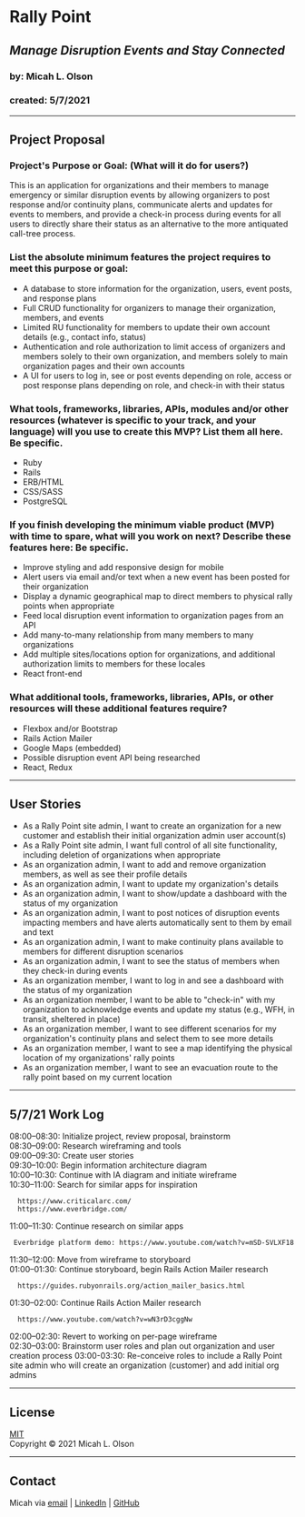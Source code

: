 # Rally Point
## _Manage Disruption Events and Stay Connected_
### by: Micah L. Olson
### created: 5/7/2021

---
## Project Proposal
### Project's Purpose or Goal: (What will it do for users?)
This is an application for organizations and their members to manage emergency or similar disruption events by allowing organizers to post response and/or continuity plans, communicate alerts and updates for events to members, and provide a check-in process during events for all users to directly share their status as an alternative to the more antiquated call-tree process.

### List the absolute minimum features the project requires to meet this purpose or goal:
* A database to store information for the organization, users, event posts, and response plans
* Full CRUD functionality for organizers to manage their organization, members, and events
* Limited RU functionality for members to update their own account details (e.g., contact info, status)
* Authentication and role authorization to limit access of organizers and members solely to their own organization, and members solely to main organization pages and their own accounts
* A UI for users to log in, see or post events depending on role, access or post response plans depending on role, and check-in with their status

### What tools, frameworks, libraries, APIs, modules and/or other resources (whatever is specific to your track, and your language) will you use to create this MVP? List them all here. Be specific.
* Ruby
* Rails
* ERB/HTML
* CSS/SASS
* PostgreSQL

### If you finish developing the minimum viable product (MVP) with time to spare, what will you work on next? Describe these features here: Be specific.
* Improve styling and add responsive design for mobile
* Alert users via email and/or text when a new event has been posted for their organization
* Display a dynamic geographical map to direct members to physical rally points when appropriate
* Feed local disruption event information to organization pages from an API
* Add many-to-many relationship from many members to many organizations
* Add multiple sites/locations option for organizations, and additional authorization limits to members for these locales
* React front-end

### What additional tools, frameworks, libraries, APIs, or other resources will these additional features require?
* Flexbox and/or Bootstrap
* Rails Action Mailer
* Google Maps (embedded)
* Possible disruption event API being researched
* React, Redux

--- 

## User Stories
* As a Rally Point site admin, I want to create an organization for a new customer and establish their initial organization admin user account(s) 
* As a Rally Point site admin, I want full control of all site functionality, including deletion of organizations when appropriate
* As an organization admin, I want to add and remove organization members, as well as see their profile details
* As an organization admin, I want to update my organization's details
* As an organization admin, I want to show/update a dashboard with the status of my organization
* As an organization admin, I want to post notices of disruption events impacting members and have alerts automatically sent to them by email and text
* As an organization admin, I want to make continuity plans available to members for different disruption scenarios
* As an organization admin, I want to see the status of members when they check-in during events
* As an organization member, I want to log in and see a dashboard with the status of my organization
* As an organization member, I want to be able to "check-in" with my organization to acknowledge events and update my status (e.g., WFH, in transit, sheltered in place)
* As an organization member, I want to see different scenarios for my organization's continuity plans and select them to see more details
* As an organization member, I want to see a map identifying the physical location of my organizations' rally points
* As an organization member, I want to see an evacuation route to the rally point based on my current location

---

## 5/7/21 Work Log
08:00–08:30: Initialize project, review proposal, brainstorm  
08:30–09:00: Research wireframing and tools  
09:00–09:30: Create user stories  
09:30–10:00: Begin information architecture diagram  
10:00–10:30: Continue with IA diagram and initiate wireframe  
10:30–11:00: Search for similar apps for inspiration  
```
  https://www.criticalarc.com/  
  https://www.everbridge.com/  
```
11:00–11:30: Continue research on similar apps  
 ``` 
  Everbridge platform demo: https://www.youtube.com/watch?v=mSD-SVLXF18  
```
11:30–12:00: Move from wireframe to storyboard  
01:00–01:30: Continue storyboard, begin Rails Action Mailer research  
```
  https://guides.rubyonrails.org/action_mailer_basics.html
```
01:30–02:00: Continue Rails Action Mailer research
```  
  https://www.youtube.com/watch?v=wN3rD3cggNw  
```
02:00–02:30: Revert to working on per-page wireframe   
02:30–03:00: Brainstorm user roles and plan out organization and user creation process
03:00-03:30: Re-conceive roles to include a Rally Point site admin who will create an organization (customer) and add initial org admins  

---

## License
[MIT](https://choosealicense.com/licenses/mit/)  
Copyright &copy; 2021 Micah L. Olson  

---

## Contact
Micah via [email](mailto:micah.olson@protonmail.com) | [LinkedIn](https://www.linkedin.com/in/micah-lewis-olson/) | [GitHub](https://github.com/MicahOlson)

